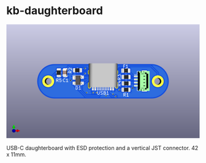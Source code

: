 # kb-daughterboard

![](https://raw.githubusercontent.com/melonbred/kb-daughterboard/main/image/kb-db.png)

USB-C daughterboard with ESD protection and a vertical JST connector. 42 x 11mm. 